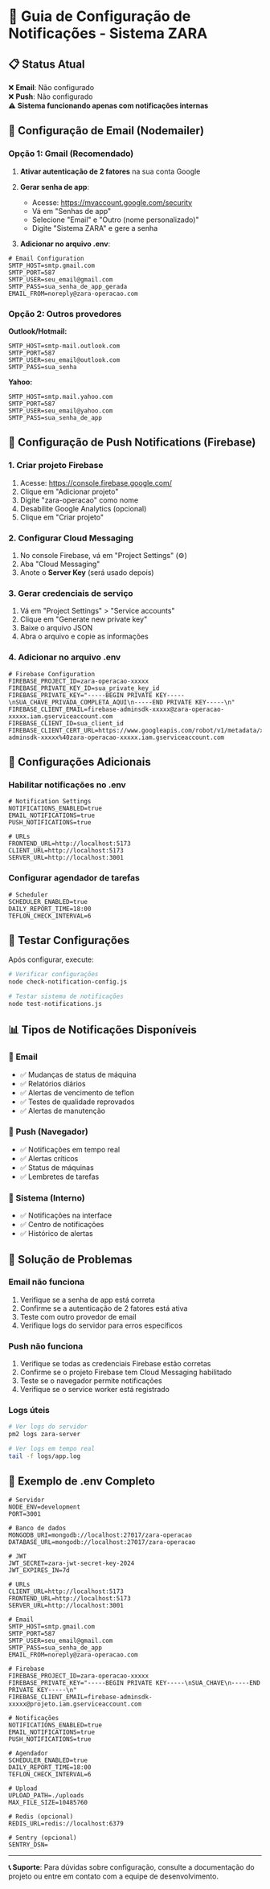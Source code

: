 # 🔔 Guia de Configuração de Notificações - Sistema ZARA

## 📋 Status Atual

❌ **Email**: Não configurado  
❌ **Push**: Não configurado  
⚠️ **Sistema funcionando apenas com notificações internas**

## 📧 Configuração de Email (Nodemailer)

### Opção 1: Gmail (Recomendado)

1. **Ativar autenticação de 2 fatores** na sua conta Google
2. **Gerar senha de app**:
   - Acesse: https://myaccount.google.com/security
   - Vá em "Senhas de app"
   - Selecione "Email" e "Outro (nome personalizado)"
   - Digite "Sistema ZARA" e gere a senha

3. **Adicionar no arquivo .env**:
```env
# Email Configuration
SMTP_HOST=smtp.gmail.com
SMTP_PORT=587
SMTP_USER=seu_email@gmail.com
SMTP_PASS=sua_senha_de_app_gerada
EMAIL_FROM=noreply@zara-operacao.com
```

### Opção 2: Outros provedores

**Outlook/Hotmail:**
```env
SMTP_HOST=smtp-mail.outlook.com
SMTP_PORT=587
SMTP_USER=seu_email@outlook.com
SMTP_PASS=sua_senha
```

**Yahoo:**
```env
SMTP_HOST=smtp.mail.yahoo.com
SMTP_PORT=587
SMTP_USER=seu_email@yahoo.com
SMTP_PASS=sua_senha_de_app
```

## 📱 Configuração de Push Notifications (Firebase)

### 1. Criar projeto Firebase

1. Acesse: https://console.firebase.google.com/
2. Clique em "Adicionar projeto"
3. Digite "zara-operacao" como nome
4. Desabilite Google Analytics (opcional)
5. Clique em "Criar projeto"

### 2. Configurar Cloud Messaging

1. No console Firebase, vá em "Project Settings" (⚙️)
2. Aba "Cloud Messaging"
3. Anote o **Server Key** (será usado depois)

### 3. Gerar credenciais de serviço

1. Vá em "Project Settings" > "Service accounts"
2. Clique em "Generate new private key"
3. Baixe o arquivo JSON
4. Abra o arquivo e copie as informações

### 4. Adicionar no arquivo .env

```env
# Firebase Configuration
FIREBASE_PROJECT_ID=zara-operacao-xxxxx
FIREBASE_PRIVATE_KEY_ID=sua_private_key_id
FIREBASE_PRIVATE_KEY="-----BEGIN PRIVATE KEY-----\nSUA_CHAVE_PRIVADA_COMPLETA_AQUI\n-----END PRIVATE KEY-----\n"
FIREBASE_CLIENT_EMAIL=firebase-adminsdk-xxxxx@zara-operacao-xxxxx.iam.gserviceaccount.com
FIREBASE_CLIENT_ID=sua_client_id
FIREBASE_CLIENT_CERT_URL=https://www.googleapis.com/robot/v1/metadata/x509/firebase-adminsdk-xxxxx%40zara-operacao-xxxxx.iam.gserviceaccount.com
```

## 🔧 Configurações Adicionais

### Habilitar notificações no .env

```env
# Notification Settings
NOTIFICATIONS_ENABLED=true
EMAIL_NOTIFICATIONS=true
PUSH_NOTIFICATIONS=true

# URLs
FRONTEND_URL=http://localhost:5173
CLIENT_URL=http://localhost:5173
SERVER_URL=http://localhost:3001
```

### Configurar agendador de tarefas

```env
# Scheduler
SCHEDULER_ENABLED=true
DAILY_REPORT_TIME=18:00
TEFLON_CHECK_INTERVAL=6
```

## 🧪 Testar Configurações

Após configurar, execute:

```bash
# Verificar configurações
node check-notification-config.js

# Testar sistema de notificações
node test-notifications.js
```

## 📊 Tipos de Notificações Disponíveis

### 📧 Email
- ✅ Mudanças de status de máquina
- ✅ Relatórios diários
- ✅ Alertas de vencimento de teflon
- ✅ Testes de qualidade reprovados
- ✅ Alertas de manutenção

### 📱 Push (Navegador)
- ✅ Notificações em tempo real
- ✅ Alertas críticos
- ✅ Status de máquinas
- ✅ Lembretes de tarefas

### 🔔 Sistema (Interno)
- ✅ Notificações na interface
- ✅ Centro de notificações
- ✅ Histórico de alertas

## 🚨 Solução de Problemas

### Email não funciona
1. Verifique se a senha de app está correta
2. Confirme se a autenticação de 2 fatores está ativa
3. Teste com outro provedor de email
4. Verifique logs do servidor para erros específicos

### Push não funciona
1. Verifique se todas as credenciais Firebase estão corretas
2. Confirme se o projeto Firebase tem Cloud Messaging habilitado
3. Teste se o navegador permite notificações
4. Verifique se o service worker está registrado

### Logs úteis
```bash
# Ver logs do servidor
pm2 logs zara-server

# Ver logs em tempo real
tail -f logs/app.log
```

## 📝 Exemplo de .env Completo

```env
# Servidor
NODE_ENV=development
PORT=3001

# Banco de dados
MONGODB_URI=mongodb://localhost:27017/zara-operacao
DATABASE_URL=mongodb://localhost:27017/zara-operacao

# JWT
JWT_SECRET=zara-jwt-secret-key-2024
JWT_EXPIRES_IN=7d

# URLs
CLIENT_URL=http://localhost:5173
FRONTEND_URL=http://localhost:5173
SERVER_URL=http://localhost:3001

# Email
SMTP_HOST=smtp.gmail.com
SMTP_PORT=587
SMTP_USER=seu_email@gmail.com
SMTP_PASS=sua_senha_de_app
EMAIL_FROM=noreply@zara-operacao.com

# Firebase
FIREBASE_PROJECT_ID=zara-operacao-xxxxx
FIREBASE_PRIVATE_KEY="-----BEGIN PRIVATE KEY-----\nSUA_CHAVE\n-----END PRIVATE KEY-----\n"
FIREBASE_CLIENT_EMAIL=firebase-adminsdk-xxxxx@projeto.iam.gserviceaccount.com

# Notificações
NOTIFICATIONS_ENABLED=true
EMAIL_NOTIFICATIONS=true
PUSH_NOTIFICATIONS=true

# Agendador
SCHEDULER_ENABLED=true
DAILY_REPORT_TIME=18:00
TEFLON_CHECK_INTERVAL=6

# Upload
UPLOAD_PATH=./uploads
MAX_FILE_SIZE=10485760

# Redis (opcional)
REDIS_URL=redis://localhost:6379

# Sentry (opcional)
SENTRY_DSN=
```

---

**📞 Suporte**: Para dúvidas sobre configuração, consulte a documentação do projeto ou entre em contato com a equipe de desenvolvimento.